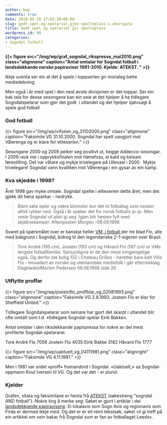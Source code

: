 ```yaml
---
author: bep
comments: true
date: 2010-05-20 17:02:18+00:00
slug: godt-spel-og-spelarsal-gjev-spalteplass-i-akersgata
title: Godt spel og spelarsal gir spalteplass
wordpress_id: 99
categories:
- Sogndal fotball
---
```


**{{< figure src="/img/wp/graf_sogndal_rikspresse_mai2010.png" class="alignnone" caption="Antal omtalar for Sogndal fotball i landsdekkande norske papiraviser 1981-2010. Kjelde: ATEKST. " >}}**

Ikkje uventa ser ein at det å spele i toppserien gir monaleg betre mediedekning.

<!--more-->

Men også i år med spel i den nest øvste divisjonen er det toppar. Ser ein bak tala for desse sesongane kan ein seie at det hjelper å ha tidlegare Sogndalspelarar som gjer det godt  i utlandet og det hjelper sjølvsagt å spele god fotball





### God fotball


{{< figure src="/img/wp/vifseier_vg_31102000.png" class="alignnone" caption="Faksimile VG 31.10.2000. Sogndal har spelt uavgjort mot Vålerenga og er klare for eliteserien." >}}

Sesongane 2000 og 2009 peiker seg positivt ut, begge Addecco-sesongar. I 2009 rauk me i opprykksfinalen mot Hønefoss, ei kald og keisam førestilling. Det var våtare og mykje trivelegare på Ullevaal i 2000.  Mykje trivelegare! Sogndal vann kvalliken mot Vålerenga i ein gysar av ein kamp.


### Kva skjedde i 1998?


Året 1998 gav myke omtale. Sogndal spelte i eliteserien dette året, men det gjekk dit høna sparkar - nedrykk.


<blockquote>Blant søte epler og vakre blomster bor det et fotballag som nesten  alltid rykker ned. Også i år spøker det for norsk fotballs jo-jo. Men  vesle Sogndal  vil aldri gi seg. Igjen blir høsten fylt med skjebnekamper.
Aftenposten Morgen -08.09.1998</blockquote>


Svaret på spørsmålet over er kanskje heller [VM  i fotball ](http://no.wikipedia.org/wiki/VM_i_fotball_1998)der tre blad Flo, alle med bakgrunn i Sogndal, bidrog til den legendariske 2-1-sigeren over Brasil.


<blockquote>Tore André (195 cm), Jostein (193 cm) og Håvard Flo (187 cm) er VMs lengste fotballfamilie. Sansynligvis er de den mest omgjengelige også. Og derfor ble bolig 132 i Chateau Drillos - heretter bare kalt Villa Flo - innvadert av norske og utenlandske mediefolk i går ettermiddag.
Dagbladet/Morten Pedersen 06.06.1998 side 26</blockquote>




### Utflytte proffar


{{< figure src="/img/wp/josteinflo_proffklar_vg_02081993.png" class="alignnone" caption="Faksimile VG 2.8.1993. Jostein Flo er klar for Sheffield United." >}}

Tidlegare Sogndalspelarar som seinare har gjort det skarpt i utlandet blir ofte omtalt som t.d. «tidlegare Sogndal-spelar Eirik Bakke».

Antal omtalar i den riksdekkande papirpressa for nokre av dei mest profilerte Sogndal-spelarane:

Tore André Flo 7056
Jostein Flo 4035
Eirik Bakke 3182
Håvard Flo 1777

{{< figure src="/img/wp/uaktuelt_vg_04111981.png" class="alignright" caption="Faksimile VG 4.11.1981." >}}

Men i 1981 var ordet «proff» framandord i Sogndal. «Uaktuelt,» sa Sogndal-oppmann Knut Iversen til VG. Og det var det - ei stund.


### Kjelder


Grafen, sitata og faksimilane er henta frå [ATEKST](https://web.retriever-info.com/services/archive.html) (søkestreng "sogndal AND  fotball"). Nokre ting å merke seg: Søket er gjort i artiklar i dei [landsdekkjande  papiravisene](http://nn.wikipedia.org/wiki/Kategori:Norske_riksdekkjande_aviser). Ei lokalavis som Sogn Avis og regionavis som Firda er  dermed ikkje med. Og det er er eit reint tekstsøk, søket vil gi treff  på ein artikkel om «ein bakar frå Sogndal som er fan av fotballaget  Leeds».
